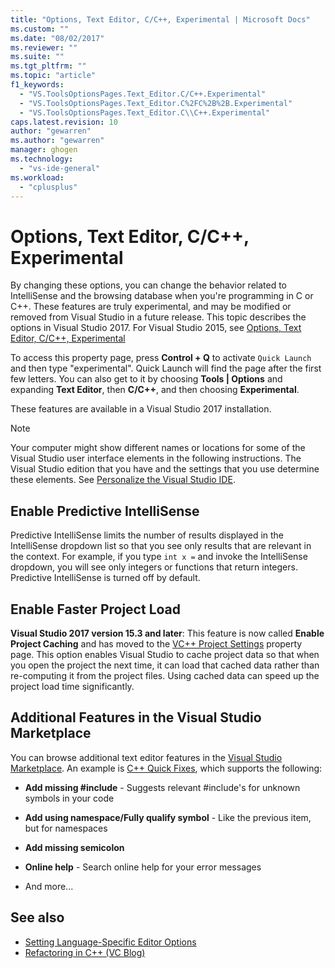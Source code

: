 ```yaml
---
title: "Options, Text Editor, C/C++, Experimental | Microsoft Docs"
ms.custom: ""
ms.date: "08/02/2017"
ms.reviewer: ""
ms.suite: ""
ms.tgt_pltfrm: ""
ms.topic: "article"
f1_keywords:
  - "VS.ToolsOptionsPages.Text_Editor.C/C++.Experimental"
  - "VS.ToolsOptionsPages.Text_Editor.C%2FC%2B%2B.Experimental"
  - "VS.ToolsOptionsPages.Text_Editor.C\\C++.Experimental"
caps.latest.revision: 10
author: "gewarren"
ms.author: "gewarren"
manager: ghogen
ms.technology:
  - "vs-ide-general"
ms.workload:
  - "cplusplus"
---
```

# Options, Text Editor, C/C++, Experimental

By changing these options, you can change the behavior related to IntelliSense and the browsing database when you're programming in C or C++. These features are truly experimental, and may be modified or removed from Visual Studio in a future release. This topic describes the options in Visual Studio 2017. For Visual Studio 2015, see [Options, Text Editor, C/C++, Experimental](https://msdn.microsoft.com/library/mt591979.aspx)

To access this property page, press **Control + Q** to activate `Quick Launch` and then type "experimental". Quick Launch will find the page after the first few letters. You can also get to it by choosing **Tools | Options** and expanding **Text Editor**, then **C/C++**, and then choosing **Experimental**.

These features are available in a Visual Studio 2017 installation.

> [!NOTE]
> Your computer might show different names or locations for some of the Visual Studio user interface elements in the following instructions. The Visual Studio edition that you have and the settings that you use determine these elements. See [Personalize the Visual Studio IDE](../../ide/personalizing-the-visual-studio-ide.md).

## Enable Predictive IntelliSense

Predictive IntelliSense limits the number of results displayed in the IntelliSense dropdown list so that you see only results that are relevant in the context. For example, if you type <code>int x =</code> and invoke the IntelliSense dropdown, you will see only integers or functions that return integers. Predictive IntelliSense is turned off by default.

## Enable Faster Project Load

**Visual Studio 2017 version 15.3 and later**: This feature is now called **Enable Project Caching** and has moved to the [VC++ Project Settings](vcpp-project-settings-projects-and-solutions-options-dialog-box.md) property page.
This option enables Visual Studio to cache project data so that when you open the project the next time, it can load that cached data rather than re-computing it from the project files. Using cached data can speed up the project load time significantly.

## Additional Features in the Visual Studio Marketplace

You can browse additional text editor features in the [Visual Studio Marketplace](https://marketplace.visualstudio.com/search?target=VS&category=Tools&vsVersion=&subCategory=All&sortBy=Downloads). An example is [C++ Quick Fixes](https://marketplace.visualstudio.com/items?itemName=VisualCPPTeam.CQuickFixes2017), which supports the following:

- **Add missing #include** - Suggests relevant #include's for unknown symbols in your code

- **Add using namespace/Fully qualify symbol** - Like the previous item, but for namespaces

- **Add missing semicolon**

- **Online help** - Search online help for your error messages

- And more...

## See also

- [Setting Language-Specific Editor Options](../../ide/reference/setting-language-specific-editor-options.md)
- [Refactoring in C++ (VC Blog)](http://blogs.msdn.com/b/vcblog/archive/2014/11/14/all-about-c-refactoring-in-visual-studio-2015-preview.aspx)
